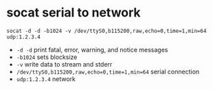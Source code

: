 # socat serial to network

```
socat -d -d -b1024 -v /dev/ttyS0,b115200,raw,echo=0,time=1,min=64 udp:1.2.3.4
```
- `-d -d` print fatal, error, warning, and notice messages
- `-b1024` sets blocksize
- `-v` write data to stream and stderr
- `/dev/ttyS0,b115200,raw,echo=0,time=1,min=64` serial connection
- `udp:1.2.3.4` network 